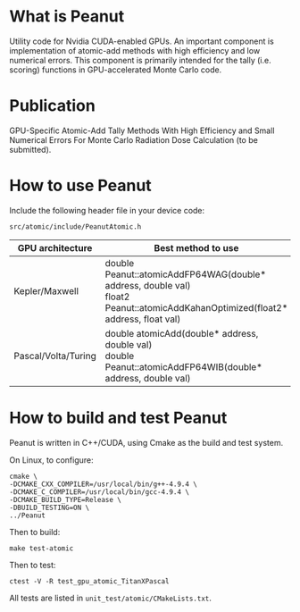 # What is Peanut
Utility code for Nvidia CUDA-enabled GPUs. An important component is implementation of atomic-add methods with high efficiency and low numerical errors. This component is primarily intended for the tally (i.e. scoring) functions in GPU-accelerated Monte Carlo code.

# Publication
GPU-Specific Atomic-Add Tally Methods With High Efficiency and Small Numerical Errors For Monte Carlo Radiation Dose Calculation (to be submitted).

# How to use Peanut
Include the following header file in your device code:

```
src/atomic/include/PeanutAtomic.h
```

GPU architecture | Best method to use
---------------- | -------------
Kepler/Maxwell       | double Peanut::atomicAddFP64WAG(double* address, double val)<br>float2 Peanut::atomicAddKahanOptimized(float2* address, float val)
Pascal/Volta/Turing  | double atomicAdd(double* address, double val)<br>double Peanut::atomicAddFP64WIB(double* address, double val)


# How to build and test Peanut
Peanut is written in C++/CUDA, using Cmake as the build and test system.

On Linux, to configure:
```
cmake \
-DCMAKE_CXX_COMPILER=/usr/local/bin/g++-4.9.4 \
-DCMAKE_C_COMPILER=/usr/local/bin/gcc-4.9.4 \
-DCMAKE_BUILD_TYPE=Release \
-DBUILD_TESTING=ON \
../Peanut
```

Then to build:
```
make test-atomic
```

Then to test:
```
ctest -V -R test_gpu_atomic_TitanXPascal
```
All tests are listed in `unit_test/atomic/CMakeLists.txt`.



